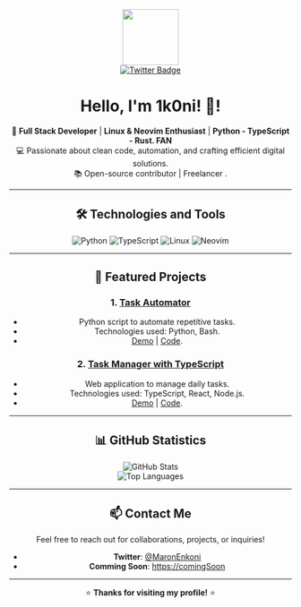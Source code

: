 
<div id="header" align="center">
  <img src="https://media1.giphy.com/media/v1.Y2lkPTc5MGI3NjExMHpwc3ltMW5zdXE4MHpoOHBpa3lnNmk3ZG1iNTJvbzZqaHFoamM4aCZlcD12MV9pbnRlcm5hbF9naWZfYnlfaWQmY3Q9dHM/3jRnGJ1t9i9nWF2QfE/giphy.gif" width="100"/>
</div>
<div id="badges" align="center">
  <a href="https://x.com/MaronEnkoni">
    <img src="https://img.shields.io/badge/Twitter-blue?style=for-the-badge&logo=twitter&logoColor=white" alt="Twitter Badge"/>
  </a>
<div/>

<img src="https://komarev.com/ghpvc/?username=B2Qs&style=flat-square&color=blue" alt=""/>

# Hello, I'm 1k0ni! 👋!


🚀 **Full Stack Developer** | **Linux & Neovim Enthusiast** | **Python - TypeScript - Rust. FAN**  
💻 Passionate about clean code, automation, and crafting efficient digital solutions.  
📚 Open-source contributor | Freelancer .

---

## **🛠️ Technologies and Tools**

![Python](https://img.shields.io/badge/Python-3776AB?style=for-the-badge&logo=python&logoColor=white)
![TypeScript](https://img.shields.io/badge/TypeScript-3178C6?style=for-the-badge&logo=typescript&logoColor=white)
![Linux](https://img.shields.io/badge/Linux-FCC624?style=for-the-badge&logo=linux&logoColor=black)
![Neovim](https://img.shields.io/badge/Neovim-57A143?style=for-the-badge&logo=neovim&logoColor=white)

---

## **🚀 Featured Projects**

### 1. **[Task Automator](https://github.com/YourUsername/task-automator)**  
   - Python script to automate repetitive tasks.  
   - Technologies used: Python, Bash.  
   - [Demo](https://example.com) | [Code](https://github.com/YourUsername/task-automator).  

### 2. **[Task Manager with TypeScript](https://github.com/YourUsername/task-manager)**  
   - Web application to manage daily tasks.  
   - Technologies used: TypeScript, React, Node.js.  
   - [Demo](https://task-box-e9bb9.web.app/allTask) | [Code](https://github.com/B2Qs/proyecto-angular).  

---

## **📊 GitHub Statistics**

![GitHub Stats](https://github-readme-stats.vercel.app/api?username=B2Qs&show_icons=true&theme=dark)  
![Top Languages](https://github-readme-stats.vercel.app/api/top-langs/?username=B2Qs&layout=compact&theme=dark)  

---

## **📫 Contact Me**

Feel free to reach out for collaborations, projects, or inquiries!  
- **Twitter**: [@MaronEnkoni](https://x.com/MaronEnkoni)  
- **Comming Soon**: [https://comingSoon](https://comingSoon.com)  

---

⭐️ **Thanks for visiting my profile!** ⭐️
